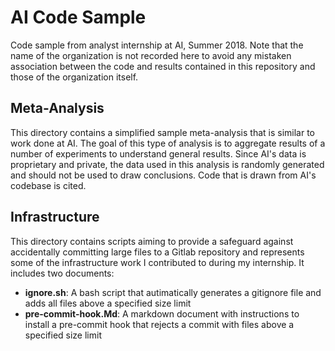 # AI Code Sample
Code sample from analyst internship at AI, Summer 2018. Note that the name of the organization is not recorded here to avoid any mistaken association between the code and results contained in this repository and those of the organization itself.

## Meta-Analysis
This directory contains a simplified sample meta-analysis that is similar to work done at AI. The goal of this type of analysis is to aggregate results of a number of experiments to understand general results. Since AI's data is proprietary and private, the data used in this analysis is randomly generated and should not be used to draw conclusions. Code that is drawn from AI's codebase is cited.

## Infrastructure
This directory contains scripts aiming to provide a safeguard against accidentally committing large files to a Gitlab repository and represents some of the infrastructure work I contributed to during my internship. It includes two documents:

* **ignore.sh**: A bash script that autimatically generates a gitignore file and adds all files above a specified size limit
* **pre-commit-hook.Md**: A markdown document with instructions to install a pre-commit hook that rejects a commit with files above a specified size limit
